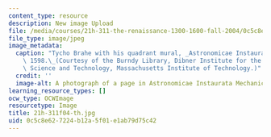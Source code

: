 ```yaml
---
content_type: resource
description: New image Upload
file: /media/courses/21h-311-the-renaissance-1300-1600-fall-2004/0c5c8e627224b12a5f01e1ab79d75c42_21h-311f04-th.jpg
file_type: image/jpeg
image_metadata:
  caption: "Tycho Brahe with his quadrant mural, _Astronomicae Instaurata Mechanica_,\
    \ 1598.\_(Courtesy of the Burndy Library, Dibner Institute for the History of\
    \ Science and Technology, Massachusetts Institute of Technology.)"
  credit: ''
  image-alt: A photograph of a page in Astronomicae Instaurata Mechanica, 1598.
learning_resource_types: []
ocw_type: OCWImage
resourcetype: Image
title: 21h-311f04-th.jpg
uid: 0c5c8e62-7224-b12a-5f01-e1ab79d75c42
---
```

